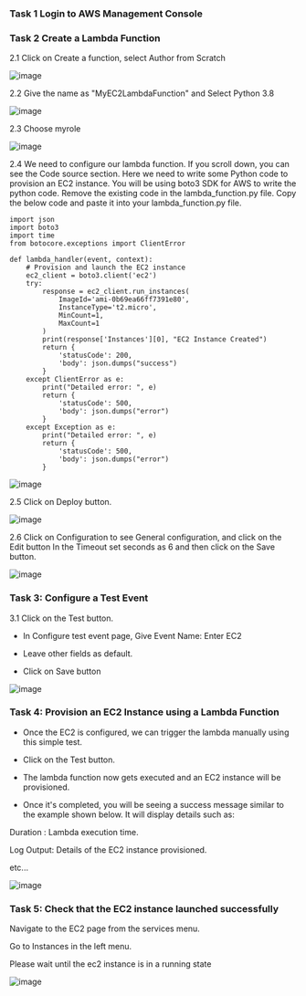 ### Task 1 Login to AWS Management Console
### Task 2 Create a Lambda Function
2.1 Click on Create a function, select Author from Scratch

![image](https://github.com/Asma09Akram/Launching-EC2-Instance-with-Lambda/assets/124654068/bd404aab-5bf1-4123-acb8-195ac8653ed3)

2.2 Give the name as "MyEC2LambdaFunction" and Select Python 3.8

![image](https://github.com/Asma09Akram/Launching-EC2-Instance-with-Lambda/assets/124654068/4463e7c1-b8b6-412a-b311-4dbb82d0cfa0)

2.3 Choose myrole 

![image](https://github.com/Asma09Akram/Launching-EC2-Instance-with-Lambda/assets/124654068/e9b867d7-22fd-4a4e-9b8f-dfcbfe26fe4c)


2.4 We need to configure our lambda function. If you scroll down, you can see the Code source section. Here we need to write some Python code to provision an EC2 instance.
You will be using boto3 SDK for AWS to write the python code. Remove the existing code in the lambda_function.py file. Copy the below code and paste it into your lambda_function.py file.

```
import json
import boto3
import time
from botocore.exceptions import ClientError

def lambda_handler(event, context):
    # Provision and launch the EC2 instance
    ec2_client = boto3.client('ec2')
    try:
        response = ec2_client.run_instances(
            ImageId='ami-0b69ea66ff7391e80',
            InstanceType='t2.micro',
            MinCount=1,
            MaxCount=1
        )
        print(response['Instances'][0], "EC2 Instance Created")
        return {
            'statusCode': 200,
            'body': json.dumps("success")
        }
    except ClientError as e:
        print("Detailed error: ", e)
        return {
            'statusCode': 500,
            'body': json.dumps("error")
        }
    except Exception as e:
        print("Detailed error: ", e)
        return {
            'statusCode': 500,
            'body': json.dumps("error")
        }		

```

![image](https://github.com/Asma09Akram/Launching-EC2-Instance-with-Lambda/assets/124654068/e21c8509-0b47-46b6-b354-e7cb09d6c622)

2.5 Click on Deploy button.

![image](https://github.com/Asma09Akram/Launching-EC2-Instance-with-Lambda/assets/124654068/e417ca7b-c641-4011-b8be-38ac1164a94f)


2.6  Click on Configuration to see General configuration, and click on the Edit button
In the Timeout set seconds as 6 and then click on the Save button.

![image](https://github.com/Asma09Akram/Launching-EC2-Instance-with-Lambda/assets/124654068/ba8412ab-da40-4f1e-a845-8c001a8e56f6)

### Task 3: Configure a Test Event
3.1 Click on the Test button.

* In Configure test event page, Give Event Name: Enter EC2

* Leave other fields as default.

* Click on Save button

![image](https://github.com/Asma09Akram/Launching-EC2-Instance-with-Lambda/assets/124654068/dedc1c05-fb19-41b7-8693-fffc3f15d30c)


### Task 4: Provision an EC2 Instance using a Lambda Function

* Once the EC2 is configured, we can trigger the lambda manually using this simple test.

* Click on the Test button. 

* The lambda function now gets executed and an EC2 instance will be provisioned.

* Once it's completed, you will be seeing a success message similar to the example shown below. It will display details such as:

Duration : Lambda execution time.

Log Output: Details of the EC2 instance provisioned.

etc...

![image](https://github.com/Asma09Akram/Launching-EC2-Instance-with-Lambda/assets/124654068/08d7a761-e2b4-44b6-bc62-2b1b87e30ee6)


### Task 5: Check that the EC2 instance launched successfully

Navigate to the EC2 page from the services menu.

Go to Instances in the left menu.

Please wait until the ec2 instance is in a running state

![image](https://github.com/Asma09Akram/Launching-EC2-Instance-with-Lambda/assets/124654068/4d0a51aa-406b-4048-b21d-64187971b03c)
